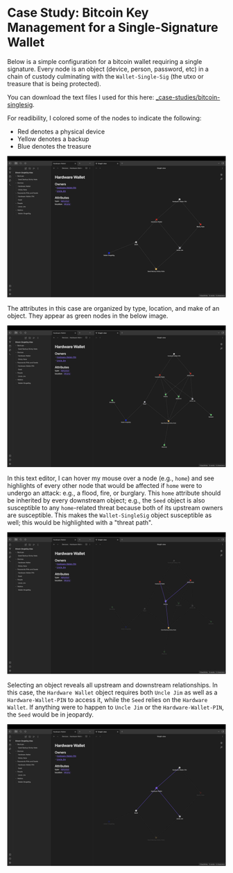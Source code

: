# Case Study: Bitcoin Key Management for a Single-Signature Wallet

Below is a simple configuration for a bitcoin wallet requiring a single signature. Every node is an object (device, person, password, etc) in a chain of custody culminating with the `Wallet-Single-Sig` (the utxo or treasure that is being protected). 

You can download the text files I used for this here: [_case-studies/bitcoin-singlesig](_case-studies/bitcoin-singlesig).


For readibility, I colored some of the nodes to indicate the following:
- Red denotes a physical device
- Yellow denotes a backup
- Blue denotes the treasure
<p align="center">
<img src="_utilities/case-study-bitcoin-singlesig-1.jpg" alt="map" title="map" />
</p>

The attributes in this case are organized by type, location, and make of an object. They appear as green nodes in the below image.
<p align="center">
<img src="_utilities/case-study-bitcoin-singlesig-2.jpg" alt="map" title="map" />
</p>

In this text editor, I can hover my mouse over a node (e.g., `home`) and see highlights of every other node that would be affected if `home` were to undergo an attack: e.g., a flood, fire, or burglary. This `home` attribute should be inherited by every downstream object; e.g., the `Seed` object is also susceptible to any `home`-related threat because both of its upstream owners are susceptible. This makes the `Wallet-SingleSig` object susceptible as well; this would be highlighted with a "threat path".
<p align="center">
<img src="_utilities/case-study-bitcoin-singlesig-3.jpg" alt="map" title="map" />
</p>


Selecting an object reveals all upstream and downstream relationships. In this case, the `Hardware Wallet` object requires both `Uncle Jim` as well as a `Hardware-Wallet-PIN` to access it, while the `Seed` relies on the `Hardware Wallet`. If anything were to happen to `Uncle Jim` or the `Hardware-Wallet-PIN`, the `Seed` would be in jeopardy.
<p align="center">
<img src="_utilities/case-study-bitcoin-singlesig-4.jpg" alt="map" title="map" />
</p>

